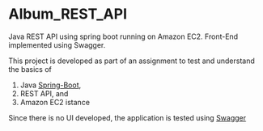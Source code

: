 # Album_REST_API
Java REST API using spring boot running on Amazon EC2. Front-End implemented using Swagger.

This project is developed as part of an assignment to test and understand the basics of

  1. Java [Spring-Boot](https://spring.io/projects/spring-boot),
  2. REST API, and 
  3. Amazon EC2 istance
  
Since there is no UI developed, the application is tested using [Swagger](https://swagger.io/)
